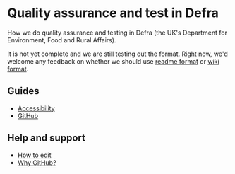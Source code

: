 # Quality assurance and test in Defra

How we do quality assurance and testing in Defra (the UK's Department for Environment, Food and Rural Affairs).

It is not yet complete and we are still testing out the format. Right now, we'd welcome any feedback on whether we should use [readme format](/accessibility) or [wiki format](https://github.com/DEFRA/qa-test/wiki/Accessibility).


## Guides

* [Accessibility](/accessibility)
* [GitHub](/github)

## Help and support

* [How to edit](how_to_edit.md)
* [Why GitHub?](why_github.md)
